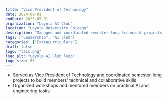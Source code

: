 ```yaml
---
title: "Vice President of Technology"
date: 2024-08-01
endDate: 2025-05-01
organization: "Loyola AI Club"
location: "Loyola University Chicago"
description: "Managed and coordinated semester-long technical projects for the club."
tags: ["Leadership", "AI Club"]
categories: ["Extracurriculars"]
draft: false
logo: "laic.png"
logo_alt: "Loyola AI Club logo"
logo_size: 56
---
```


- Served as Vice President of Technology and coordinated semester-long projects to build members' technical and collaborative skills
- Organized workshops and mentored members on practical AI and engineering tasks

